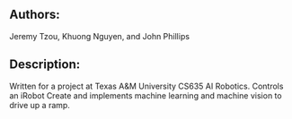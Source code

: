 Authors:
--------
Jeremy Tzou, Khuong Nguyen, and John Phillips

Description:
------------
Written for a project at Texas A&M University CS635 AI Robotics. Controls an iRobot Create and implements machine learning and machine vision to drive up a ramp.
